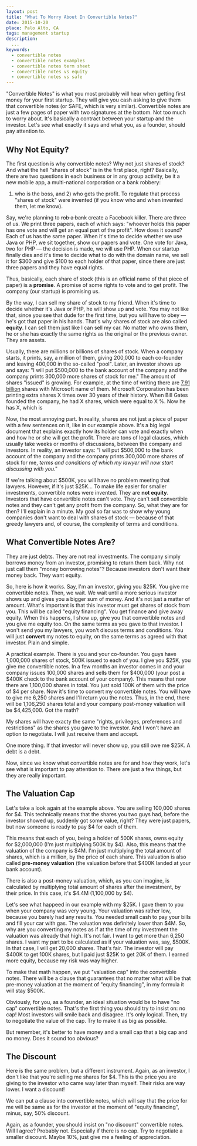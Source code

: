 ```yaml
---
layout: post
title: "What To Worry About In Convertible Notes?"
date: 2015-10-20
place: Palo Alto, CA
tags: management startup
description:
  ...
keywords:
  - convertible notes
  - convertible notes examples
  - convertible notes term sheet
  - convertible notes vs equity
  - convertible notes vs safe
---
```


"Convertible Notes" is what you most probably will hear when
getting first money for your first startup. They will give you
cash asking to give them that convertible notes (or SAFE,
which is very similar). Convertible notes are just a few pages of paper
with two signatures at the bottom. Not too much to worry about.
It's basically a contract between your startup and the investor.
Let's see what exactly it says and what you, as a founder,
should pay attention to.

<!--more-->

## Why Not Equity?

The first question is why convertible notes? Why not just shares of stock?
And what the hell "shares of stock" is in the first place, right? Basically,
there are two questions in each business or in any group activity, be it
a new mobile app, a multi-national corporation or a bank robbery:
1) who is the boss, and 2) who gets the profit. To regulate that process
"shares of stock" were invented
(if you know who and when invented them, let me know).

Say, we're planning to <del>rob a bank</del> create a Facebook killer. There are three
of us. We print three papers, each of which says: "whoever holds this paper
has one vote and will get an equal part of the profit". How does it sound? Each of us
has the same paper. When it's time to decide whether we use Java or PHP,
we sit together, show our papers and vote. One vote for Java, two for PHP &mdash;
the decision is made, we will use PHP. When our startup finally dies
and it's time to decide what to do with the domain name, we sell it for
$300 and give $100 to each holder of that paper, since there are just three
papers and they have equal rights.

Thus, basically, each share of stock (this is an official name of that piece
of paper) is a **promise**. A promise of some rights to vote and to get
profit. The company (our startup) is promising us.

By the way, I can sell my share of stock to my friend. When it's time to
decide whether it's Java or PHP, he will show up and vote. You may not like
that, since you see that dude for the first time, but you will have to obey &mdash;
he's got that paper in his hands. That's why shares of stock are also
called **equity**. I can sell them just like I can sell my car. No matter who
owns them, he or she has exactly the same rights as the original or the
previous owner. They are assets.

Usually, there are millions or billions of shares of stock. When a company
starts, it prints, say, a million of them, giving 200,000 to each co-founder
and leaving 400,000 in the so-called "pool". Later, an investor shows up
and says: "I will put $500,000 to the bank account of the company and the
company prints 300,000 more shares of stock for me." The amount of shares
"issued" is growing. For example, at the time of writing there are
[7.91 billion](https://www.google.com/finance?cid=358464)
shares with Microsoft name of them. Microsoft Corporation has
been printing extra shares X times over 30 years of their history.
When Bill Gates founded the company, he had X shares, which were equal
to X %. Now he has X, which is

Now, the most annoying part. In reality, shares are not just a piece of paper
with a few sentences on it, like in our example above. It's a big legal
document that explains exactly how its holder can vote and exactly when and how
he or she will get the profit. There are tons of legal clauses, which
usually take weeks or months of discussions, between the company and
investors. In reality, an investor says: "I will put $500,000 to the bank
account of the company and the company prints 300,000 more shares of stock for me,
_terms and conditions of which my lawyer will now start discussing with you_."

If we're talking about $500K, you will have no problem meeting that lawyers.
However, if it's just $25K... To make life easier for smaller investments,
convertible notes were invented. They are **not equity**. Investors that
have convertible notes can't vote. They can't sell convertible notes and they
can't get any profit from the company. So, what they are for then? I'll explain
in a minute. My goal so far was to show why young companies don't want
to deal with shares of stock &mdash; because of that greedy lawyers and, of
course, the complexity of terms and conditions.

## What Convertible Notes Are?

They are just debts. They are not real investments. The company simply
borrows money from an investor, promising to return them back. Why not
just call them "money borrowing notes"? Because investors don't want their
money back. They want equity.

So, here is how it works. Say, I'm an investor, giving you $25K. You give
me convertible notes. Then, we wait. We wait until a more serious investor
shows up and gives you a bigger sum of money. And it's not just a matter
of amount. What's important is that this investor must get shares of stock
from you. This will be called "equity financing". You get finance and give
away equity. When this happens, I show up, give you that convertible notes
and you give me equity too. On the same terms as you gave to that investor.
I won't send you my lawyers, you won't discuss terms and conditions. You will
just **convert** my notes to equity, on the same terms as agreed with that
investor. Plain and simple.

A practical example. There is you and your co-founder. You guys have
1,000,000 shares of stock, 500K issued to each of you. I give you $25K, you give
me convertible notes. In a few months an investor comes in and
your company issues 100,000 shares and sells them for $400,000
(your post a $400K check to the bank account of your company).
This means that now there are 1,100,000 shares in total. You just sold 100K of them
with the price of $4 per share. Now it's time to convert my convertible notes.
You will have to give me 6,250 shares and I'll return you the notes.
Thus, in the end, there will be 1,106,250 shares total and your company post-money
valuation will be $4,425,000. Got the math?

My shares will have exacty the same
"rights, privileges, preferences and restrictions" as the shares you
gave to the investor. And I won't have an option to negotiate. I will just
receive them and accept.

One more thing. If that investor will never show up, you still owe me $25K.
A debt is a debt.

Now, since we know what convertible notes are for and how they work, let's
see what is important to pay attention to. There are just a few things, but
they are really important.

## The Valuation Cap

Let's take a look again at the example above. You are selling 100,000 shares
for $4. This technically means that the shares you two guys had, before the
investor showed up, suddenly got some value, right? They were just papers,
but now someone is ready to pay $4 for each of them.

This means that each of you, being a holder of 500K shares, owns equity for
$2,000,000 (I'm just multiplying 500K by $4). Also, this means that the
valuation of the company is $4M. I'm just multiplying the total amount
of shares, which is a million, by the price of each share. This valuation
is also called **pre-money valuation** (the valuation before that $400K
landed at your bank account).

There is also a post-money valuation, which, as you can imagine, is calculated
by multiplying total amount of shares after the investment, by their price. In
this case, it's $4.4M (1,100,000 by $4).

Let's see what happeed in our example with my $25K. I gave them to you when
your company was very young. Your valuation was rather low, because you
barely had any results. You needed small cash to pay your bills and fill
your car with gas. The valuation was definitely lower than $4M. So, why are
you converting my notes as if at the time of my investment the valuation
was already that high. It's not fair. I want to get more than 6,250 shares.
I want my part to be calculated as if your valuation was, say, $500K. In that
case, I will get 20,000 shares. That's fair. The investor will pay $400K to get
100K shares, but I paid just $25K to get 20K of them. I earned more equity,
because my risk was way higher.

To make that math happen, we put "valuation cap" into the convertible notes.
There will be a clause that guarantees that no matter what will be that
pre-money valuation at the moment of "equity financing", in my formula
it will stay $500K.

Obviously, for you, as a founder, an ideal situation would be to have "no cap"
convertible notes. That's the first thing you should try to insist on:
no cap! Most investors will smile back and disagree. It's only logical. Then,
try to negotiate the value of the cap. Try to make it as big as possible.

But remember, it's better to have money and a small cap that
a big cap and no money. Does it sound too obvious?

## The Discount

Here is the same problem, but a different instrument. Again, as an investor,
I don't like that you're selling me shares for $4. This is the price you
are giving to the investor who came way later than myself. Their risks
are way lower. I want a discount!

We can put a clause into convertible notes, which will say that the price
for me will be same as for the investor at the moment of "equity financing",
minus, say, 50% discount.

Again, as a founder, you should insist on "no discount" convertible notes. Will
I agree? Probably not. Especially if there is no cap. Try to negotiate
a smaller discount. Maybe 10%, just give me a feeling of appreciation.

##

